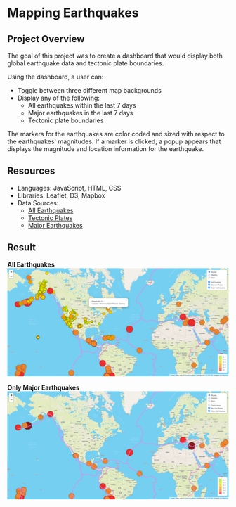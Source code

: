 # Mapping Earthquakes
## Project Overview
The goal of this project was to create a dashboard that would display both global earthquake data and tectonic plate boundaries. 

Using the dashboard, a user can:
- Toggle between three different map backgrounds
- Display any of the following:
    - All earthquakes within the last 7 days 
    - Major earthquakes in the last 7 days 
    - Tectonic plate boundaries

The markers for the earthquakes are color coded and sized with respect to the earthquakes' magnitudes. If a marker is clicked, a popup appears that displays the magnitude and location information for the earthquake. 

## Resources
- Languages: JavaScript, HTML, CSS
- Libraries: Leaflet, D3, Mapbox
- Data Sources: 
    - [All Earthquakes](https://earthquake.usgs.gov/earthquakes/feed/v1.0/summary/all_week.geojson) 
    - [Tectonic Plates](https://raw.githubusercontent.com/fraxen/tectonicplates/master/GeoJSON/PB2002_boundaries.json)
    - [Major Earthquakes](https://earthquake.usgs.gov/earthquakes/feed/v1.0/summary/4.5_week.geojson)

## Result
**All Earthquakes**  
![](Earthquake_Challenge/Resources/earthquake_map.png)   

**Only Major Earthquakes** 
![](Earthquake_Challenge/Resources/majorEQ_map.png)